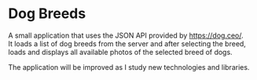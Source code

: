 # Dog Breeds
A small application that uses the JSON API provided by https://dog.ceo/.  
It loads a list of dog breeds from the server and after selecting the breed,  
loads and displays all available photos of the selected breed of dogs.  

The application will be improved as I study new technologies and libraries.
